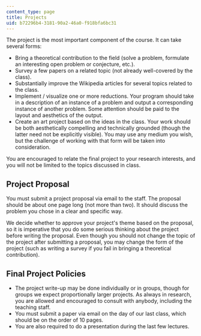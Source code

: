 ```yaml
---
content_type: page
title: Projects
uid: b72296b4-3181-90a2-46a0-f918bfa6bc31
---
```


The project is the most important component of the course. It can take several forms:

*   Bring a theoretical contribution to the field (solve a problem, formulate an interesting open problem or conjecture, etc.).
*   Survey a few papers on a related topic (not already well-covered by the class).
*   Substantially improve the Wikipedia articles for several topics related to the class.
*   Implement / visualize one or more reductions. Your program should take in a description of an instance of a problem and output a corresponding instance of another problem. Some attention should be paid to the layout and aesthetics of the output.
*   Create an art project based on the ideas in the class. Your work should be both aesthetically compelling and technically grounded (though the latter need not be explicitly visible). You may use any medium you wish, but the challenge of working with that form will be taken into consideration.

You are encouraged to relate the final project to your research interests, and you will not be limited to the topics discussed in class.

Project Proposal
----------------

You must submit a project proposal via email to the staff. The proposal should be about one page long (not more than two). It should discuss the problem you chose in a clear and specific way.

We decide whether to approve your project's theme based on the proposal, so it is imperative that you do some serious thinking about the project before writing the proposal. Even though you should not change the topic of the project after submitting a proposal, you may change the form of the project (such as writing a survey if you fail in bringing a theoretical contribution).

Final Project Policies
----------------------

*   The project write-up may be done individually or in groups, though for groups we expect proportionally larger projects. As always in research, you are allowed and encouraged to consult with anybody, including the teaching staff.
*   You must submit a paper via email on the day of our last class, which should be on the order of 10 pages.
*   You are also required to do a presentation during the last few lectures.